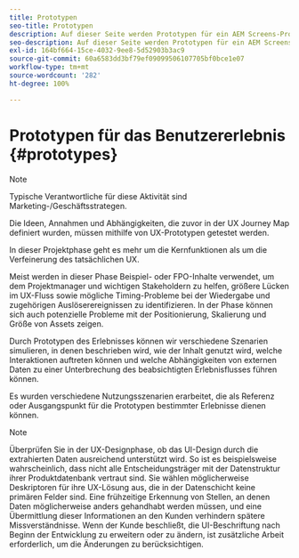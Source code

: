 ```yaml
---
title: Prototypen
seo-title: Prototypen
description: Auf dieser Seite werden Prototypen für ein AEM Screens-Projekt beschrieben.
seo-description: Auf dieser Seite werden Prototypen für ein AEM Screens-Projekt beschrieben.
exl-id: 164bf664-15ce-4032-9ee8-5d52903b3ac9
source-git-commit: 60a6583dd3bf79ef09099506107705bf0bce1e07
workflow-type: tm+mt
source-wordcount: '282'
ht-degree: 100%

---
```


# Prototypen für das Benutzererlebnis {#prototypes}

>[!NOTE]
>
>Typische Verantwortliche für diese Aktivität sind Marketing-/Geschäftsstrategen.

Die Ideen, Annahmen und Abhängigkeiten, die zuvor in der UX Journey Map definiert wurden, müssen mithilfe von UX-Prototypen getestet werden.

In dieser Projektphase geht es mehr um die Kernfunktionen als um die Verfeinerung des tatsächlichen UX.

Meist werden in dieser Phase Beispiel- oder FPO-Inhalte verwendet, um dem Projektmanager und wichtigen Stakeholdern zu helfen, größere Lücken im UX-Fluss sowie mögliche Timing-Probleme bei der Wiedergabe und zugehörigen Auslöserereignissen zu identifizieren.
In der Phase können sich auch potenzielle Probleme mit der Positionierung, Skalierung und Größe von Assets zeigen.

Durch Prototypen des Erlebnisses können wir verschiedene Szenarien simulieren, in denen beschrieben wird, wie der Inhalt genutzt wird, welche Interaktionen auftreten können und welche Abhängigkeiten von externen Daten zu einer Unterbrechung des beabsichtigten Erlebnisflusses führen können.

Es wurden verschiedene Nutzungsszenarien erarbeitet, die als Referenz oder Ausgangspunkt für die Prototypen bestimmter Erlebnisse dienen können.


>[!NOTE]
> Überprüfen Sie in der UX-Designphase, ob das UI-Design durch die extrahierten Daten ausreichend unterstützt wird.
> So ist es beispielsweise wahrscheinlich, dass nicht alle Entscheidungsträger mit der Datenstruktur ihrer Produktdatenbank vertraut sind. Sie wählen möglicherweise Deskriptoren für ihre UX-Lösung aus, die in der Datenschicht keine primären Felder sind. Eine frühzeitige Erkennung von Stellen, an denen Daten möglicherweise anders gehandhabt werden müssen, und eine Übermittlung dieser Informationen an den Kunden verhindern spätere Missverständnisse. Wenn der Kunde beschließt, die UI-Beschriftung nach Beginn der Entwicklung zu erweitern oder zu ändern, ist zusätzliche Arbeit erforderlich, um die Änderungen zu berücksichtigen.

